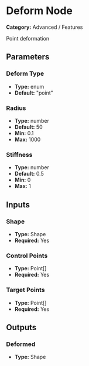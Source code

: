 
# Deform Node

**Category:** Advanced / Features

Point deformation

## Parameters


### Deform Type
- **Type:** enum
- **Default:** "point"





### Radius
- **Type:** number
- **Default:** 50
- **Min:** 0.1
- **Max:** 1000



### Stiffness
- **Type:** number
- **Default:** 0.5
- **Min:** 0
- **Max:** 1



## Inputs


### Shape
- **Type:** Shape
- **Required:** Yes



### Control Points
- **Type:** Point[]
- **Required:** Yes



### Target Points
- **Type:** Point[]
- **Required:** Yes



## Outputs


### Deformed
- **Type:** Shape




